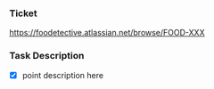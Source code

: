 ### Ticket

https://foodetective.atlassian.net/browse/FOOD-XXX

### Task Description

- [x] point description here

